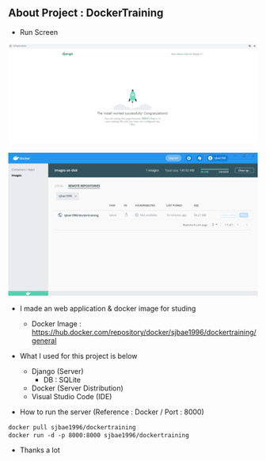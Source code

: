 ## About Project : DockerTraining

- Run Screen  
<p align="center"><img src="./result1.png"></p>  
<p align="center"><img src="./result2.PNG"></p>  

- I made an web application & docker image for studing  
  * Docker Image : https://hub.docker.com/repository/docker/sjbae1996/dockertraining/general

- What I used for this project is below  
  * Django (Server)  
    * DB : SQLite
  * Docker (Server Distribution)  
  * Visual Studio Code (IDE)

- How to run the server (Reference : Docker / Port : 8000)
```
docker pull sjbae1996/dockertraining  
docker run -d -p 8000:8000 sjbae1996/dockertraining
```

- Thanks a lot
